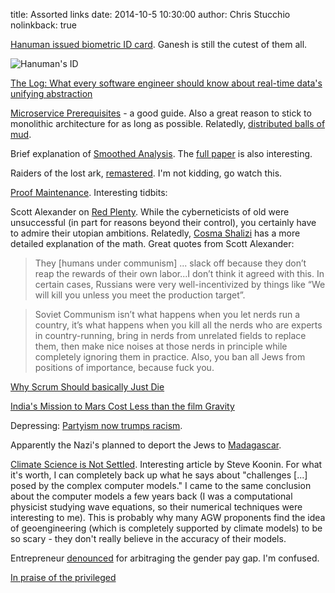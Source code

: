 title: Assorted links
date: 2014-10-5 10:30:00
author: Chris Stucchio
nolinkback: true

[Hanuman issued biometric ID card](http://www.bbc.com/news/world-asia-india-29175870). Ganesh is still the cutest of them all.

![Hanuman's ID](http://news.bbcimg.co.uk/media/images/77547000/jpg/_77547168_aadharcrd.jpg)

[The Log: What every software engineer should know about real-time data's unifying abstraction](http://gilesbowkett.blogspot.com.au/2014/09/why-scrum-should-basically-just-die-in.html)

[Microservice Prerequisites](http://martinfowler.com/bliki/MicroservicePrerequisites.html) - a good guide. Also a great reason to stick to monolithic architecture for as long as possible. Relatedly, [distributed balls of mud](http://www.codingthearchitecture.com/2014/07/06/distributed_big_balls_of_mud.html).

Brief explanation of [Smoothed Analysis](http://www.scilogs.com/hlf/smoothed-analysis/). The [full paper](http://www.di.ens.fr/~vergnaud/algo0910/Simplex.pdf) is also interesting.

Raiders of the lost ark, [remastered](http://extension765.com/sdr/18-raiders). I'm not kidding, go watch this.

[Proof Maintenance](http://www.johndcook.com/blog/2014/09/24/proof-maintenance/?utm_source=stucchio&utm_medium=bloglink&utm_campaign=bloglink). Interesting tidbits:

Scott Alexander on [Red Plenty](http://slatestarcodex.com/2014/09/24/book-review-red-plenty/). While the cyberneticists of old were unsuccessful (in part for reasons beyond their control), you certainly have to admire their utopian ambitions. Relatedly, [Cosma Shalizi](http://vserver1.cscs.lsa.umich.edu/~crshalizi/weblog/918.html) has a more detailed explanation of the math. Great quotes from Scott Alexander:

> They [humans under communism] ... slack off because they don’t reap the rewards of their own labor...I don’t think it agreed with this. In certain cases, Russians were very well-incentivized by things like “We will kill you unless you meet the production target”.

> Soviet Communism isn’t what happens when you let nerds run a country, it’s what happens when you kill all the nerds who are experts in country-running, bring in nerds from unrelated fields to replace them, then make nice noises at those nerds in principle while completely ignoring them in practice. Also, you ban all Jews from positions of importance, because fuck you.

[Why Scrum Should basically Just Die](http://gilesbowkett.blogspot.com.au/2014/09/why-scrum-should-basically-just-die-in.html)

[India's Mission to Mars Cost Less than the film Gravity](http://blogs.wsj.com/indiarealtime/2014/09/23/how-india-mounted-the-worlds-cheapest-mission-to-mars/?mod=e2tw)

Depressing: [Partyism now trumps racism](http://www.bloombergview.com/articles/2014-09-22/partyism-now-trumps-racism).

Apparently the Nazi's planned to deport the Jews to [Madagascar](http://en.wikipedia.org/wiki/Madagascar_Plan).

[Climate Science is Not Settled](http://online.wsj.com/articles/climate-science-is-not-settled-1411143565). Interesting article by Steve Koonin. For what it's worth, I can completely back up what he says about "challenges [...] posed by the complex computer models." I came to the same conclusion about the computer models a few years back (I was a computational physicist studying wave equations, so their numerical techniques were interesting to me). This is probably why many AGW proponents find the idea of geoengineering (which is completely supported by climate models) to be so scary - they don't really believe in the accuracy of their models.

Entrepreneur [denounced](http://www.smh.com.au/it-pro/business-it/evan-thornley-causes-stir-with-sexist-comments-at-sunrise-startup-conference-20140922-10kiku.html) for arbitraging the gender pay gap. I'm confused.

[In praise of the privileged](http://www.psychologytoday.com/blog/how-do-life/201409/in-praise-the-so-called-privileged)
